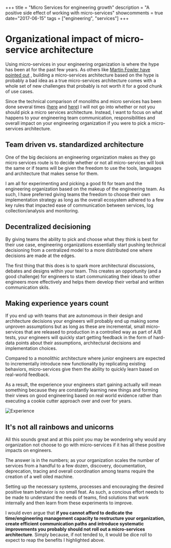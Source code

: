 +++
title = "Micro Services for engineering growth"
description = "A positive side effect of working with micro-services"
showcomments = true
date="2017-06-15"
tags = ["engineering", "services"]
+++

# Organizational impact of micro-service architecture

Using micro-services in your engineering organization is where the hype has been at for the past few years. As others like [Martin Fowler have pointed out](https://martinfowler.com/bliki/MicroservicePrerequisites.html) , building a micro-services architecture based on the hype is probably a bad idea as a true micro-services architecture comes with a whole set of new challenges that probably is not worth it for a good chunk of use cases.

Since the technical comparison of monoliths and micro services has been done several times ([here](https://medium.freecodecamp.org/rest-in-peace-to-microservices-or-not-6d097b6c8279) and  [here](https://stackoverflow.com/questions/33041733/microservices-vs-monolithic-architecture)) I will not go into whether or not you should pick a micro services architecture. Instead, I want to focus on what happens to your engineering team communication, responsibilities and overall impact on your engineering organization if you were to pick a micro-services architecture.

## Team driven vs. standardized architecture

One of the big decisions an engineering organization makes as they go micro services route is to decide whether or not all micro-services will look the same or if teams will be given the freedom to use the tools, languages and architecture that makes sense for them. 

I am all for experimenting and picking a good fit for team and the engineering organization based on the makeup of the engineering team. As such, I have preferred giving teams the freedom to choose their own implementation strategy as long as the overall ecosystem adhered to a few key rules that impacted ease of communication between services, log collection/analysis and monitoring. 

## Decentralized decisioning

By giving teams the ability to pick and choose what they think is best for their use case, engineering organizations essentially start pushing technical decisioning from a centralized model to a more distributed one where decisions are made at the edges. 

The first thing that this does is to spark more architectural discussions, debates and designs within your team. This creates an opportunity (and a good challenge) for engineers to start communicating their ideas to other engineers more effectively and helps them develop their verbal and written communication skils.

## Making experience years count

If you end up with teams that are autonomous in their design and architecture decisions your engineers will probably end up making some unproven assumptions but as long as these are incremental, small micro-services that are released to production in a controlled way as part of A/B tests, your engineers will quickly start getting feedback in the form of hard-data points about their assumptions, architectural decisions and implementation choices. 

Compared to a monolithic architecture where junior engineers are expected to incrementally introduce new functionality by replicating existing behaviors, micro-services give them the ability to quickly learn based on real-world feedback. 

As a result, the experience your engineers start gaining actually will mean something because they are constantly learning new things and forming their views on good engineering based on real world evidence rather than executing a cookie cutter approach over and over for years.

![Experience](http://memeguy.com/photos/images/applying-to-entry-level-jobs-that-require-years-experience-62749.jpg "Experience")

## It's not all rainbows and unicorns
All this sounds great and at this point you may be wondering why would any organization not choose to go with micro-services if it has all these positive impacts on engineers. 

The answer is in the numbers; as your organization scales the number of services from a handful to a few dozen, discovery, documentation, deprecation, tracing and overall coordination among teams require the creation of a well oiled machine. 

Setting up the necessary systems, processes and encouraging the desired positive team behavior is no small feat. As such, a concious effort needs to be made to understand the needs of teams, find solutions that work internally and then learn from these experiments to improve. 

I would even argue that **if you cannot afford to dedicate the time/engineering management capacity to restructure your organization, create efficient communication paths and introduce systematic improvements you probably should not roll out a micro-services architecture**. Simply because, if not tended to, it would be dice roll to expect to reap the benefits I highlighted above.